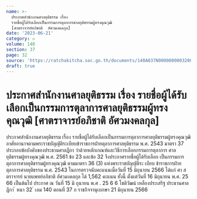 ```yaml
---
name: >-
  ประกาศสำนักงานศาลยุติธรรม เรื่อง
  รายชื่อผู้ได้รับเลือกเป็นกรรมการตุลาการศาลยุติธรรมผู้ทรงคุณวุฒิ
  [ศาตราจารย์อภิชาติ  อัศวมงคลกุล]
date: '2023-06-21'
category: ก
volume: 140
section: 37
page: 32
source: 'https://ratchakitcha.soc.go.th/documents/140A037N0000000003200.pdf'
draft: true
---
```


# ประกาศสำนักงานศาลยุติธรรม เรื่อง รายชื่อผู้ได้รับเลือกเป็นกรรมการตุลาการศาลยุติธรรมผู้ทรงคุณวุฒิ [ศาตราจารย์อภิชาติ  อัศวมงคลกุล]

ประกาศสำนักงานศาลยุติธรรม เรื่อง รายชื่อผู้ได้รับเลือกเป็นกรรมการตุลาการศาลยุติธรรมผู้ทรงคุณวุฒิ อาศัยอานาจตามพระราชบัญญัติระเบียบข้าราชการฝ่ายตุลาการศาลยุติธรรม พ.ศ. 2543 มาตรา 37 ประกอบข้อบังคับของประธานศาลฎีกา ว่าด้วยหลักเกณฑ์และวิธีการเลือกกรรมการตุลาการ ศาลยุติธรรมผู้ทรงคุณวุฒิ พ.ศ. 2561 ข้อ 23 และข้อ 32 จึงประกาศรายชื่อผู้ได้รับเลือก เป็นกรรมการตุลาการศาลยุติธรรมผู้ทรงคุณวุฒิ ตามมาตรา 36 (3) แห่งพระราชบัญญัติระ เบียบ ข้าราชการฝ่ายตุลาการศาลยุติธรรม พ.ศ. 2543 ในการตรวจนับคะแนนเมื่อวันที่ 15 มิถุนายน 2566 ได้แก่ ศา ส ตราจารย์ นายแพทย์อภิชาติ อัศวมงคลกุล ได้ 1,562 คะแนน ทั้งนี้ ตั้งแต่วันที่ 16 มิถุนายน พ.ศ. 25 66 เป็นต้นไป ประกาศ ณ วันที่ 15 มิ ถุนายน พ.ศ . 25 6 6 โชติวัฒน์ เหลืองประเสริฐ ประธานศาลฎีกา ้ หนา 32 ่ เลม 140 ตอนที่ 37 ก ราชกิจจานุเบกษา 21 มิถุนายน 2566
